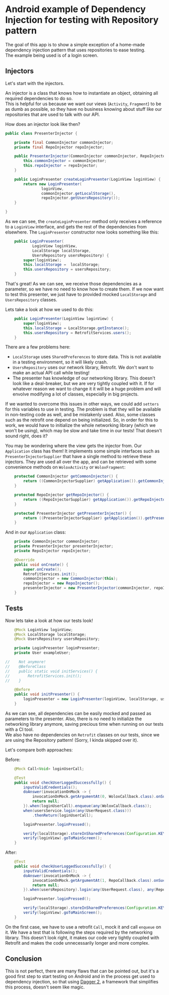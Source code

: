 # Android example of Dependency Injection for testing with Repository pattern  

The goal of this app is to show a simple exception of a home-made dependency injection pattern that uses repositories to ease testing.  
The example being used is of a login screen.  

## Injectors

Let's start with the injectors.  
  
An injector is a class that knows how to instantiate an object, obtaining all required dependencies to do so.  
This is helpful for us because we want our views (`Activity`, `Fragment`) to be as dumb as possible, so they have no business knowing about stuff like our repositories that are used to talk with our API.  

How does an injector look like then?

```java
public class PresenterInjector {

    private final CommonInjector commonInjector;
    private final RepoInjector repoInjector;

    public PresenterInjector(CommonInjector commonInjector, RepoInjector repoInjector) {
        this.commonInjector = commonInjector;
        this.repoInjector = repoInjector;
    }

    public LoginPresenter createLoginPresenter(LoginView loginView) {
        return new LoginPresenter(
                loginView,
                commonInjector.getLocalStorage(),
                repoInjector.getUsersRepository());
    }

}
```

As we can see, the `createLoginPresenter` method only receives a reference to a `LoginView` interface, and gets the rest of the dependencies from elsewhere. The `LoginPresenter` constructor now looks something like this:

```java
    public LoginPresenter(
            LoginView loginView,
            LocalStorage localStorage,
            UsersRepository usersRepository) {
        super(loginView);
        this.localStorage =  localStorage;
        this.usersRepository = usersRepository;
    }
```

That's great! As we can see, we receive those dependencies as a parameter, so we have no need to know how to create them. If we now want to test this presenter, we just have to provided mocked `LocalStorage` and `UsersRepository` classes.  
  
Lets take a look at how we used to do this:

```java
    public LoginPresenter(LoginView loginView) {
        super(loginView);
        this.localStorage = LocalStorage.getInstance();
        this.usersRepository = RetrofitServices.users();
    }
```

There are a few problems here:
* `LocalStorage` uses `SharedPreferences` to store data. This is not available in a testing environment, so it will likely crash.
* `UsersRepository` uses our network library, Retrofit. We don't want to make an actual API call while testing!
* The presenter has knowledge of our networking library. This doesn't look like a deal-breaker, but we are very tightly coupled with it. If for whatever reason we want to change it it will be a huge problem and will envolve modifying a lot of classes, especially in big projects.  
  
If we wanted to overcome this issues in other ways, we could add `setters` for this variables to use in testing. The problem is that they will be available in non-testing code as well, and be mistakenly used. Also, some classes such as the retrofit one depend on being initialized. So, in order for this to work, we would have to initialize the whole networking library (which we won't be using), which may be slow and take time in our tests! That doesn't sound right, does it?

You may be wondering where the view gets the injector from. Our `Application` class has them! It implements some simple interfaces such as `PresenterInjectorSupplier` that have a single method to retrieve these injectors. They are used all over the app, and can be retrieved with some convenience methods on `WoloxActivity` or `WoloxFragment`:

```java
	protected CommonInjector getCommonInjector() {
        return ((CommonInjectorSupplier) getApplication()).getCommonInjector();
    }

    protected RepoInjector getRepoInjector() {
        return ((RepoInjectorSupplier) getApplication()).getRepoInjector();
    }

    protected PresenterInjector getPresenterInjector() {
        return ((PresenterInjectorSupplier) getApplication()).getPresenterInjector();
    }
```

And in our `Application` class:

```java
    private CommonInjector commonInjector;
    private PresenterInjector presenterInjector;
    private RepoInjector repoInjector;

    @Override
    public void onCreate() {
        super.onCreate();
        RetrofitServices.init();
        commonInjector = new CommonInjector(this);
        repoInjector = new RepoInjector();
        presenterInjector = new PresenterInjector(commonInjector, repoInjector);
    }
```


## Tests

Now lets take a look at how our tests look!
```java
    @Mock LoginView loginView;
    @Mock LocalStorage localStorage;
    @Mock UsersRepository usersRepository;

    private LoginPresenter loginPresenter;
    private User exampleUser;

//    Not anymore!
//    @BeforeClass
//    public static void initServices() {
//        RetrofitServices.init();
//    }

    @Before
    public void initPresenter() {
        loginPresenter = new LoginPresenter(loginView, localStorage, usersRepository);
    }
```
As we can see, all dependencies can be easily mocked and passed as parameters to the presenter. Also, there is no need to initialize the networking library anymore, saving precious time when running on our tests with a CI tool.  
We also have no dependencies on `Retrofit` classes on our tests, since we are using the Repository pattern! (Sorry, I kinda skipped over it).  

Let's compare both approaches:  
  
Before:
```java
	@Mock Call<Void> loginUserCall;

    @Test
    public void checkUserLoggedSuccessfully() {
        inputValidCredentials();
        doAnswer(invocationOnMock -> {
            invocationOnMock.getArgumentAt(0, WoloxCallback.class).onSuccess(exampleUser);
            return null;
        }).when(loginUserCall).enqueue(any(WoloxCallback.class));
        when(usersService.login(any(UserRequest.class)))
            .thenReturn(loginUserCall);

        loginPresenter.loginPressed();

        verify(localStorage).storeInSharedPreferences(Configuration.KEY_EMAIL, exampleUser);
        verify(loginView).goToMainScreen();
    }
```

After:
```java
    @Test
    public void checkUserLoggedSuccessfully() {
        inputValidCredentials();
        doAnswer(invocationOnMock -> {
            invocationOnMock.getArgumentAt(1, RepoCallback.class).onSuccess(exampleUser);
            return null;
        }).when(usersRepository).login(any(UserRequest.class), any(RepoCallback.class));

        loginPresenter.loginPressed();

        verify(localStorage).storeInSharedPreferences(Configuration.KEY_EMAIL, exampleUser);
        verify(loginView).goToMainScreen();
    }
```

On the first case, we have to use a retrofit `Call`, mock it and call `enqueue` on it. We have a test that is following the steps required by the networking library. This doesn't look right, it makes our code very tightly coupled with Retrofit and makes the code unnecessarily longer and more complex.

## Conclusion
This is not perfect, there are many flaws that can be pointed out, but it's a good first step to start testing on Android and in the process get used to dependency injection, so that using [Dagger 2](http://google.github.io/dagger/), a framework that simplifies this process, doesn't seem like magic.













